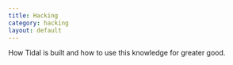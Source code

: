 ```yaml
---
title: Hacking
category: hacking
layout: default
---
```

How Tidal is built and how to use this knowledge for greater good.